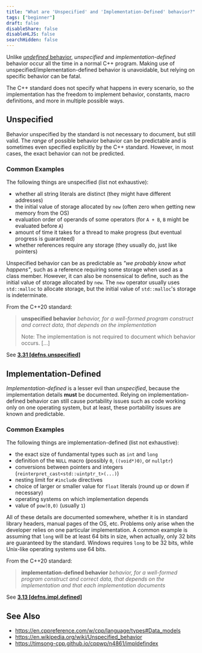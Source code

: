 ```yaml
---
title: "What are 'Unspecified' and 'Implementation-Defined' behavior?"
tags: ["beginner"]
draft: false
disableShare: false
disableHLJS: false
searchHidden: false
---
```


Unlike [*undefined* behavior](../undefined-behaviour), *unspecified* and *implementation-defined* behavior occur all the
time in a normal C++ program.
Making use of unspecified/implementation-defined behavior is unavoidable, but relying on specific behavior can be fatal.

The C++ standard does not specify what happens in every scenario, so the implementation has the freedom to implement
behavior, constants, macro definitions, and more in multiple possible ways.

## Unspecified

Behavior unspecified by the standard is not necessary to document, but still valid.
The *range* of possible behavior behavior can be predictable and is sometimes even specified explicitly by the
C++ standard.
However, in most cases, the exact behavior can not be predicted.

### Common Examples

The following things are unspecified (list not exhaustive):
- whether all string literals are distinct (they might have different addresses)
- the initial value of storage allocated by `new` (often zero when getting new memory from the OS)
- evaluation order of operands of some operators (for `A + B`, `B` might be evaluated before `A`)
- amount of time it takes for a thread to make progress (but eventual progress is guaranteed)
- whether references require any storage (they usually do, just like pointers)

Unspecified behavior can be as predictable as *"we probably know what happens"*, such as a reference requiring some
storage when used as a class member.
However, it can also be nonsensical to define, such as the initial value of storage allocated by `new`.
The `new` operator usually uses `std::malloc` to allocate storage, but the initial value of `std::malloc`'s storage is
indeterminate.

From the C++20 standard:

> **unspecified behavior**
> *behavior, for a well-formed program construct and correct data, that depends on the implementation*
>
> Note: The implementation is not required to document which behavior occurs. \[...\]

See [**3.31 \[defns.unspecified\]**](https://timsong-cpp.github.io/cppwp/n4861/intro.defs#defns.unspecified)

## Implementation-Defined

*Implementation-defined* is a lesser evil than *unspecified*, because the implementation details **must** be
documented.
Relying on implementation-defined behavior can still cause portability issues such as code working only on one operating
system, but at least, these portability issues are known and predictable.

### Common Examples

The following things are implementation-defined (list not exhaustive):
- the exact size of fundamental types such as `int` and `long`
- definition of the `NULL` macro (possibly `0`, `((void*)0)`, or `nullptr`)
- conversions between pointers and integers (`reinterpret_cast<std::uintptr_t>(...)`)
- nesting limit for `#include` directives
- choice of larger or smaller value for `float` literals (round up or down if necessary)
- operating systems on which implementation depends
- value of `pow(0,0)` (usually `1`)

All of these details are documented somewhere, whether it is in standard library headers, manual pages of the OS, etc.
Problems only arise when the developer relies on one particular implementation.
A common example is assuming that `long` will be at least 64 bits in size, when actually, only 32 bits are guaranteed by
the standard.
Windows requires `long` to be 32 bits, while Unix-like operating systems use 64 bits.

From the C++20 standard:

> **implementation-defined behavior**
> *behavior, for a well-formed program construct and correct data, that depends on the implementation and that each
implementation documents*

See [**3.13 \[defns.impl.defined\]**](https://timsong-cpp.github.io/cppwp/n4861/intro.defs#defns.impl.defined)

## See Also

- https://en.cppreference.com/w/cpp/language/types#Data_models
- https://en.wikipedia.org/wiki/Unspecified_behavior
- https://timsong-cpp.github.io/cppwp/n4861/impldefindex

